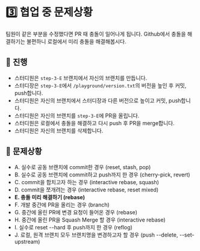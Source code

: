 # 3️⃣️ 협업 중 문제상황
 팀원이 같은 부분을 수정했다면 PR 때 충돌이 일어나게 됩니다. Github에서 충돌을 해결하기는 불편하니 로컬에서 미리 충돌을 해결해봅시다.
 
## 📜️ 진행
- 스터디원은 `step-3-E` 브랜치에서 자신의 브랜치를 만듭니다.
- 스터디장은 `step-3-E`에서 `/playground/version.txt`의 버전을 높인 후 커밋, push합니다.
- 스터디원은 자신의 브랜치에서 스터디장과 다른 버전으로 높이고 커밋, push합니다.
- 스터디원은 자신의 브랜치를 `step-3-E`에 PR을 올립니다.
- 스터디원은 로컬에서 충돌을 해결하고 다시 push 후 PR을 merge합니다.
- 스터디원은 자신의 브랜치를 삭제합니다.

## 🚨️ 문제상황
- A. 실수로 공동 브랜치에 commit한 경우 (reset, stash, pop)
- B. 실수로 공동 브랜치에 commit하고 push까지 한 경우 (cherry-pick, revert)
- C. commit을 합치고자 하는 경우 (interactive rebase, squash)
- D. commit을 쪼개려는 경우 (interactive rebase, reset mixed)
- **E. 충돌 미리 해결하기 (rebase)**
- F. 개발 중간에 PR을 올리는 경우 (branch)
- G. 중간에 올린 PR에 변경 요청이 들어온 경우 (rebase)
- H. 중간에 올린 PR을 Squash Merge 할 경우 (interactive rebase)
- I. 실수로 reset --hard 후 push까지 한 경우 (reflog)
- J. 로컬, 원격 브랜치 모두 브랜치명을 변경하고자 할 경우 (push --delete, --set-upstream)